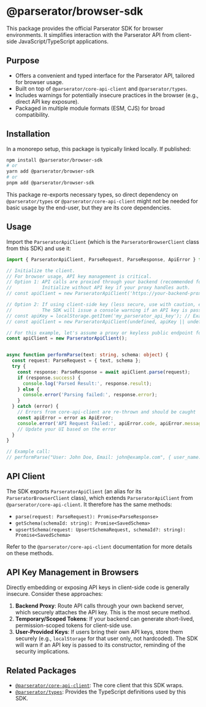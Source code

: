 # @parserator/browser-sdk

This package provides the official Parserator SDK for browser environments. It simplifies interaction with the Parserator API from client-side JavaScript/TypeScript applications.

## Purpose

- Offers a convenient and typed interface for the Parserator API, tailored for browser usage.
- Built on top of `@parserator/core-api-client` and `@parserator/types`.
- Includes warnings for potentially insecure practices in the browser (e.g., direct API key exposure).
- Packaged in multiple module formats (ESM, CJS) for broad compatibility.

## Installation

In a monorepo setup, this package is typically linked locally. If published:

```bash
npm install @parserator/browser-sdk
# or
yarn add @parserator/browser-sdk
# or
pnpm add @parserator/browser-sdk
```
This package re-exports necessary types, so direct dependency on `@parserator/types` or `@parserator/core-api-client` might not be needed for basic usage by the end-user, but they are its core dependencies.

## Usage

Import the `ParseratorApiClient` (which is the `ParseratorBrowserClient` class from this SDK) and use it:

```typescript
import { ParseratorApiClient, ParseRequest, ParseResponse, ApiError } from '@parserator/browser-sdk';

// Initialize the client.
// For browser usage, API key management is critical.
// Option 1: API calls are proxied through your backend (recommended for key security).
//           Initialize without API key if your proxy handles auth.
// const apiClient = new ParseratorApiClient('https://your-backend-proxy.com/parserator-api');

// Option 2: If using client-side key (less secure, use with caution, e.g., for low-privilege keys).
//           The SDK will issue a console warning if an API key is passed directly.
// const apiKey = localStorage.getItem('my_parserator_api_key'); // Example
// const apiClient = new ParseratorApiClient(undefined, apiKey || undefined); // Uses default API base URL

// For this example, let's assume a proxy or keyless public endpoint for some actions:
const apiClient = new ParseratorApiClient();


async function performParse(text: string, schema: object) {
  const request: ParseRequest = { text, schema };
  try {
    const response: ParseResponse = await apiClient.parse(request);
    if (response.success) {
      console.log('Parsed Result:', response.result);
    } else {
      console.error('Parsing failed:', response.error);
    }
  } catch (error) {
    // Errors from core-api-client are re-thrown and should be caught
    const apiError = error as ApiError;
    console.error('API Request Failed:', apiError.code, apiError.message);
    // Update your UI based on the error
  }
}

// Example call:
// performParse("User: John Doe, Email: john@example.com", { user_name: "string", user_email: "email" });
```

## API Client

The SDK exports `ParseratorApiClient` (an alias for its `ParseratorBrowserClient` class), which extends `ParseratorApiClient` from `@parserator/core-api-client`. It therefore has the same methods:

- `parse(request: ParseRequest): Promise<ParseResponse>`
- `getSchema(schemaId: string): Promise<SavedSchema>`
- `upsertSchema(request: UpsertSchemaRequest, schemaId?: string): Promise<SavedSchema>`

Refer to the `@parserator/core-api-client` documentation for more details on these methods.

## API Key Management in Browsers

Directly embedding or exposing API keys in client-side code is generally insecure. Consider these approaches:
1.  **Backend Proxy**: Route API calls through your own backend server, which securely attaches the API key. This is the most secure method.
2.  **Temporary/Scoped Tokens**: If your backend can generate short-lived, permission-scoped tokens for client-side use.
3.  **User-Provided Keys**: If users bring their own API keys, store them securely (e.g., `localStorage` for that user only, not hardcoded). The SDK will warn if an API key is passed to its constructor, reminding of the security implications.

## Related Packages

- [`@parserator/core-api-client`](../core-api-client): The core client that this SDK wraps.
- [`@parserator/types`](../types): Provides the TypeScript definitions used by this SDK.
```
